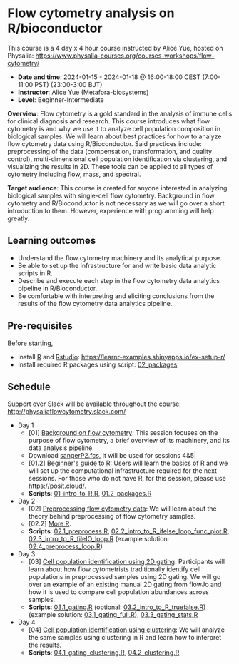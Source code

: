 # Flow cytometry analysis on R/bioconductor

This course is a 4 day x 4 hour course instructed by Alice Yue, hosted on Physalia: https://www.physalia-courses.org/courses-workshops/flow-cytometry/

- **Date and time**: 2024-01-15 - 2024-01-18 @ 16:00-18:00 CEST (7:00-11:00 PST) (23:00-3:00 BJT)
- **Instructor**: Alice Yue (Metafora-biosystems)
- **Level**: Beginner-Intermediate

**Overview**: Flow cytometry is a gold standard in the analysis of immune cells for clinical diagnosis and research. This course introduces what flow cytometry is and why we use it to analyze cell population composition in biological samples. We will learn about best practices for how to analyze flow cytometry data using R/Bioconductor. Said practices include: preprocessing of the data (compensation, transformation, and quality control), multi-dimensional cell population identification via clustering, and visualizing the results in 2D. These tools can be applied to all types of cytometry including flow, mass, and spectral.

**Target audience**: This course is created for anyone interested in analyzing biological samples with single-cell flow cytometry. Background in flow cytometry and R/Bioconductor is not necessary as we will go over a short introduction to them. However, experience with programming will help greatly.

## Learning outcomes

- Understand the flow cytometry machinery and its analytical purpose.
- Be able to set up the infrastructure for and write basic data analytic scripts in R.
- Describe and execute each step in the flow cytometry data analytics pipeline in R/Bioconductor.
- Be comfortable with interpreting and eliciting conclusions from the results of the flow cytometry data analytics pipeline.

## Pre-requisites

Before starting,

- Install [R](https://www.r-project.org/) and [Rstudio](https://www.rstudio.com/categories/rstudio-ide/): https://learnr-examples.shinyapps.io/ex-setup-r/
- Install required R packages using script: [02_packages](02_packages.R)

## Schedule

Support over Slack will be available throughout the course: http://physaliaflowcytometry.slack.com/

- Day 1
    - [01] [Background on flow cytometry](https://docs.google.com/presentation/d/1qkEWJLE6fFMY-fGJ1V7cxGwj2TlhV8ybRnwtupt3O7o/edit?usp=sharing): This session focuses on the purpose of flow cytometry, a brief overview of its machinery, and its data analysis pipeline.
    - Download [sangerP2.fcs](https://drive.google.com/file/d/1PpSM93GTj9zejVDZzD89_k3sx7Lc-TQl/view?usp=sharing), it will be used for sessions 4\&5| 
    - [01.2] [Beginner's guide to R](https://docs.google.com/presentation/d/1oPUWVpwM1-60sFgXknvmElf8yqwHsxnLGJIOeUEWtVs/edit?usp=sharing): Users will learn the basics of R and we will set up the computational infrastructure required for the next sessions. For those who do not have R, for this session, please use https://posit.cloud/.
    - **Scripts**: [01_intro_to_R.R](./01_intro_to_R.R), [01.2_packages.R](./01.2_packages.R)
- Day 2
    - [02] [Preprocessing flow cytometry data](https://docs.google.com/presentation/d/18mVxUs6g5fCtY68M-S_wVcV2qqm4dsp9yMjiaqLHOe0/edit?usp=sharing): We will learn about the theory behind preprocessing of flow cytometry samples.
    - [02.2] [More R](https://docs.google.com/presentation/d/1FNAUlUjOGJhpaD97DDVfWLyjieVr9Xo__QLZs8hrHbI/edit?usp=sharing).
    - **Scripts**: [02.1_preprocess.R](./02.1_preprocess.R), [02.2_intro_to_R_ifelse_loop_func_plot.R](./02.2_intro_to_R_ifelse_loop_func_plot.R), [02.3_intro_to_R_fileIO_loop.R](./02.3_intro_to_R_fileIO_loop.R) (example solution: [02.4_preprocess_loop.R](./02.4_preprocess_loop.R))
- Day 3
    - [03] [Cell population identification using 2D gating](https://docs.google.com/presentation/d/14UsDaiAsvemXUoEh5pP47G5NU8TVcMrGVS39grAP1X0/edit?usp=sharing): Participants will learn about how flow cytometrists traditionally identify cell populations in preprocessed samples using 2D gating. We will go over an example of an existing manual 2D gating from flowJo and how it is used to compare cell population abundances across samples.
    - **Scripts**: [03.1_gating.R](./03.1_gating.R) (optional: [03.2_intro_to_R_truefalse.R](./03.2_intro_to_R_truefalse.R)) (example solution: [03.1_gating_full.R](./03.1_gating_full.R)), [03.3_gating_stats.R](./03.3_gating_stats.R)
- Day 4
    - [04] [Cell population identification using clustering](https://docs.google.com/presentation/d/1Hc1-azirEF6bsODBX_G3uehJ7hWcHmaAv68hUMtIn_Y/edit?usp=sharing): We will analyze the same samples using clustering in R and learn how to interpret the results.
    - **Scripts**: [04.1_gating_clustering.R](./04.1_gating_clustering.R), [04.2_clustering.R](./04.2_clustering.R)
